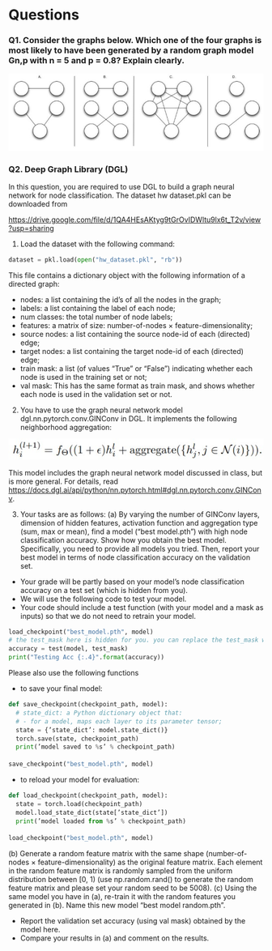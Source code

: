 # Questions

### Q1. Consider the graphs below. Which one of the four graphs is most likely to have been generated by a random graph model Gn,p with n = 5 and p = 0.8? Explain clearly.
![Alt text](./graphs.jpg?raw=true "graphs")

### Q2. Deep Graph Library (DGL)
In this question, you are required to use DGL to build a graph neural network for node classification. The
dataset hw dataset.pkl can be downloaded from 

https://drive.google.com/file/d/1QA4HEsAKtyg9tGrOvIDWltu9lx6t_T2v/view?usp=sharing

1. Load the dataset with the following command:

```python
dataset = pkl.load(open("hw_dataset.pkl", "rb"))
```

This file contains a dictionary object with the following information of a directed graph:
- nodes: a list containing the id’s of all the nodes in the graph;
- labels: a list containing the label of each node;
- num classes: the total number of node labels;
- features: a matrix of size: number-of-nodes × feature-dimensionality;
- source nodes: a list containing the source node-id of each (directed) edge;
- target nodes: a list containing the target node-id of each (directed) edge;
- train mask: a list (of values “True” or “False”) indicating whether each node is used in the training set or not;
- val mask: This has the same format as train mask, and shows whether each node is used in the validation set or not.

2. You have to use the graph neural network model dgl.nn.pytorch.conv.GINConv in DGL. It implements the following neighborhood aggregation:

![Alt text](./formula.jpg?raw=true "formula")

This model includes the graph neural network model discussed in class, but is more general. For details,
read https://docs.dgl.ai/api/python/nn.pytorch.html#dgl.nn.pytorch.conv.GINConv.

3. Your tasks are as follows:
(a) By varying the number of GINConv layers, dimension of hidden features, activation function and aggregation type (sum, max or mean), find a model (“best model.pth”) with high node classification accuracy.
Show how you obtain the best model. Specifically, you need to provide all models you tried. Then, report
your best model in terms of node classification accuracy on the validation set.

- Your grade will be partly based on your model’s node classification accuracy on a test set (which is
hidden from you).
- We will use the following code to test your model.
- Your code should include a test function (with your model and a mask as inputs) so that we do not need to retrain your model.
```python
load_checkpoint("best_model.pth", model)
# the test_mask here is hidden for you. you can replace the test_mask with the val_mask.
accuracy = test(model, test_mask)
print("Testing Acc {:.4}".format(accuracy))
```

Please also use the following functions
- to save your final model:
```python
def save_checkpoint(checkpoint_path, model):
  # state_dict: a Python dictionary object that:
  # - for a model, maps each layer to its parameter tensor;
  state = {’state_dict’: model.state_dict()}
  torch.save(state, checkpoint_path)
  print(’model saved to %s’ % checkpoint_path)
  
save_checkpoint("best_model.pth", model)
```
- to reload your model for evaluation:
```python
def load_checkpoint(checkpoint_path, model):
  state = torch.load(checkpoint_path)
  model.load_state_dict(state[’state_dict’])
  print(’model loaded from %s’ % checkpoint_path)

load_checkpoint("best_model.pth", model)
```

(b) Generate a random feature matrix with the same shape (number-of-nodes × feature-dimensionality)
as the original feature matrix. Each element in the random feature matrix is randomly sampled from the
uniform distribution between [0, 1) (use np.random.rand() to generate the random feature matrix and please
set your random seed to be 5008).
(c) Using the same model you have in (a), re-train it with the random features you generated in (b). Name
this new model “best model random.pth”.
- Report the validation set accuracy (using val mask) obtained by the model here.
- Compare your results in (a) and comment on the results.
